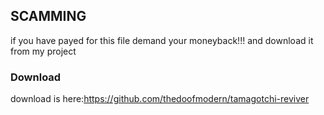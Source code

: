 ## SCAMMING 
if you have payed for this file demand your moneyback!!!
and download it from my project
### Download
download is here:https://github.com/thedoofmodern/tamagotchi-reviver
